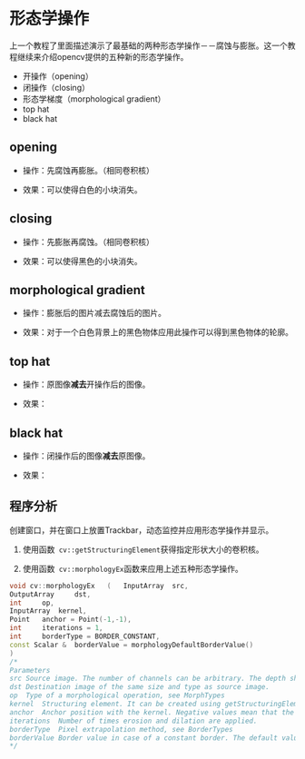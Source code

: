 # 形态学操作
上一个教程了里面描述演示了最基础的两种形态学操作－－腐蚀与膨胀。这一个教程继续来介绍opencv提供的五种新的形态学操作。
- 开操作（opening）
- 闭操作（closing）
- 形态学梯度（morphological gradient）
- top hat
- black hat

## opening
- 操作：先腐蚀再膨胀。（相同卷积核）

- 效果：可以使得白色的小块消失。

## closing
- 操作：先膨胀再腐蚀。（相同卷积核）

- 效果：可以使得黑色的小块消失。

## morphological gradient
- 操作：膨胀后的图片减去腐蚀后的图片。

- 效果：对于一个白色背景上的黑色物体应用此操作可以得到黑色物体的轮廓。

## top hat
- 操作：原图像**减去**开操作后的图像。

- 效果：

## black hat
- 操作：闭操作后的图像**减去**原图像。

- 效果：

## 程序分析
创建窗口，并在窗口上放置Trackbar，动态监控并应用形态学操作并显示。

1. 使用函数` cv::getStructuringElement`获得指定形状大小的卷积核。

2. 使用函数` cv::morphologyEx`函数来应用上述五种形态学操作。

```cpp
void cv::morphologyEx	(	InputArray 	src,
OutputArray 	dst,
int 	op,
InputArray 	kernel,
Point 	anchor = Point(-1,-1),
int 	iterations = 1,
int 	borderType = BORDER_CONSTANT,
const Scalar & 	borderValue = morphologyDefaultBorderValue() 
)	
/*
Parameters
src	Source image. The number of channels can be arbitrary. The depth should be one of CV_8U, CV_16U, CV_16S, CV_32F or CV_64F.
dst	Destination image of the same size and type as source image.
op	Type of a morphological operation, see MorphTypes
kernel	Structuring element. It can be created using getStructuringElement.
anchor	Anchor position with the kernel. Negative values mean that the anchor is at the kernel center.
iterations	Number of times erosion and dilation are applied.
borderType	Pixel extrapolation method, see BorderTypes
borderValue	Border value in case of a constant border. The default value has a special meaning.
*/
```

